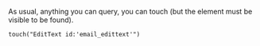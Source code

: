 As usual, anything you can query, you can touch (but the element must be visible to be found).

```
touch("EditText id:'email_edittext'")
```

